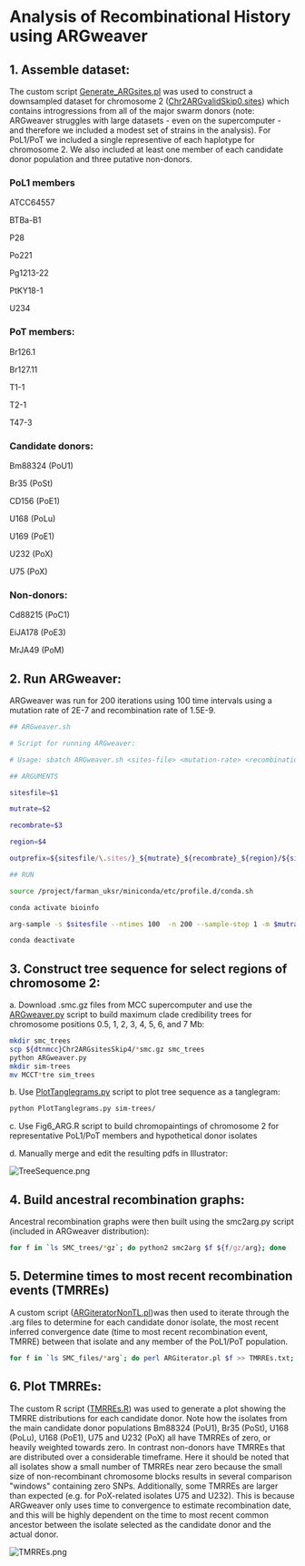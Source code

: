 # Analysis of Recombinational History using ARGweaver

## 1. Assemble dataset:
The custom script [Generate_ARGsites.pl](/ARG/scripts/Generate_ARGsites.pl) was used to construct a downsampled dataset for chromosome 2 ([Chr2ARGvalidSkip0.sites](/ARG/data/Chr2ARGvalidSkip0.sites)) which contains introgressions from all of the major swarm donors (note: ARGweaver struggles with large datasets - even on the supercomputer - and therefore we included a modest set of strains in the analysis). For PoL1/PoT we included a single representive of each haplotype for chromosome 2. We also included at least one member of each candidate donor population and three putative non-donors.

### PoL1 members
ATCC64557

BTBa-B1

P28

Po221

Pg1213-22

PtKY18-1

U234

### PoT members:
Br126.1

Br127.11

T1-1

T2-1

T47-3

### Candidate donors:
Bm88324 (PoU1)

Br35 (PoSt)

CD156 (PoE1)

U168 (PoLu)

U169 (PoE1)

U232 (PoX)

U75 (PoX)

### Non-donors:
Cd88215 (PoC1)

EiJA178 (PoE3)

MrJA49 (PoM)

## 2. Run ARGweaver:
ARGweaver was run for 200 iterations using 100 time intervals using a mutation rate of 2E-7 and recombination rate of 1.5E-9.
```bash
## ARGweaver.sh

# Script for running ARGweaver:

# Usage: sbatch ARGweaver.sh <sites-file> <mutation-rate> <recombination-rate> <region-to-analyze>

## ARGUMENTS

sitesfile=$1

mutrate=$2

recombrate=$3

region=$4

outprefix=${sitesfile/\.sites/}_${mutrate}_${recombrate}_${region}/${sitesfile/\.sites/}_${region}

## RUN

source /project/farman_uksr/miniconda/etc/profile.d/conda.sh

conda activate bioinfo

arg-sample -s $sitesfile --ntimes 100  -n 200 --sample-step 1 -m $mutrate -r $recombrate -o $outprefix --region $region --overwrite

conda deactivate
```
## 3. Construct tree sequence for select regions of chromosome 2:
a. Download .smc.gz files from MCC supercomputer and use the [ARGweaver.py](/ARG/scripts/ARGweaver.py) script to build maximum clade credibility trees for chromosome positions 0.5, 1, 2, 3, 4, 5, 6, and 7 Mb:
```bash
mkdir smc_trees
scp ${dtnmcc}Chr2ARGsitesSkip4/*smc.gz smc_trees
python ARGweaver.py
mkdir sim-trees
mv MCCT*tre sim_trees
```
b. Use [PlotTanglegrams.py](/ARG/scripts/PlotTanglegrams.py) script to plot tree sequence as a tanglegram:
```bash
python PlotTanglegrams.py sim-trees/
```
c. Use Fig6_ARG.R script to build chromopaintings of chromosome 2 for representative PoL1/PoT members and hypothetical donor isolates

d. Manually merge and edit the resulting pdfs in Illustrator:

![TreeSequence.png](/ARG/tanglegram-ML-trees.png)

## 4. Build ancestral recombination graphs:
Ancestral recombination graphs were then built using the smc2arg.py script (included in ARGweaver distribution):
```bash
for f in `ls SMC_trees/*gz`; do python2 smc2arg $f ${f/gz/arg}; done
```

## 5. Determine times to most recent recombination events (TMRREs)
A custom script ([ARGiteratorNonTL.pl](/ARG/scripts/ARGiteratorNonTL.pl))was then used to iterate through the .arg files to determine for each candidate donor isolate, the most recent inferred convergence date (time to most recent recombination event, TMRRE) between that isolate and any member of the PoL1/PoT population.
```bash
for f in `ls SMC_files/*arg`; do perl ARGiterator.pl $f >> TMRREs.txt; done
```
## 6. Plot TMRREs:
The custom R script ([TMRREs.R](/ARG/scripts/TMRREs.R)) was used to generate a plot showing the TMRRE distributions for each candidate donor. Note how the isolates from the main candidate donor populations Bm88324 (PoU1), Br35 (PoSt), U168 (PoLu), U168 (PoE1), U75 and U232 (PoX) all have TMRREs of zero, or  heavily weighted towards zero. In contrast non-donors have TMRREs that are distributed over a considerable timeframe. Here it should be noted that all isolates show a small number of TMRREs near zero because the small size of non-recombinant chromosome blocks results in several comparison "windows" containing zero SNPs. Additionally, some TMRREs are larger than expected (e.g. for PoX-related isolates U75 and U232). This is because ARGweaver only uses time to convergence to estimate recombination date, and this will be highly dependent on the time to most recent common ancestor between the isolate selected as the candidate donor and the actual donor.

![TMRREs.png](/ARG/TMRREs.png)
